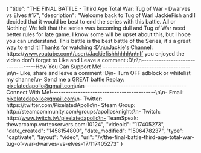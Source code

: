 {
    "title": "THE FINAL BATTLE - Third Age Total War: Tug of War - Dwarves vs Elves #17",
    "description": "Welcome back to Tug of War!  JackieFish and I decided that it would be best to end the series with this battle.  All or Nothing!  We felt that the series was becoming dull and Tug of War need better rules for late game.  I know some will be upset about this, but I hope you can understand.  This battle is the best battle of the Series, it's a great way to end it!  Thanks for watching :D\n\nJackie's Channel: https:\/\/www.youtube.com\/user\/Jackiefishhhhhh\n\nIf you enjoyed the video don't forget to Like and Leave a comment :D\n\n----------------------------------How You Can Support Me! ------------------------------------\n\n- Like, share and leave a comment :D\n- Turn OFF adblock or whitelist my channel\n- Send me a GREAT battle Replay: pixelatedapollo@gmail.com\n\n------------------------------------------Connect With Me!-------------------------------------------\n\n- Email: pixelatedapollo@gmail.com\n- Twitter: https:\/\/twitter.com\/PixelatedApollo\n- Steam Group:  http:\/\/steamcommunity.com\/groups\/apollosknights\n- Twitch: http:\/\/www.twitch.tv\/pixelatedapollo\n- TeamSpeak: thewarcamp.vortexservers.com:10124",
    "videoid": "117405273",
    "date_created": "1458154800",
    "date_modified": "1506478237",
    "type": "captivate",
    "layout": "video",
    "url": "\/v\/the-final-battle-third-age-total-war-tug-of-war-dwarves-vs-elves-17\/117405273"
}